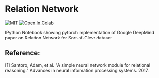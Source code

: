 # Relation Network
[![MIT](https://img.shields.io/badge/license-MIT-brightgreen.svg)](https://github.com/kritiksoman/Relation-Network/blob/master/LICENSE)
[![Open In Colab](https://colab.research.google.com/assets/colab-badge.svg)](https://colab.research.google.com/github/kritiksoman/Relation-Network/)

IPython Notebook showing pytorch implementation of Google DeepMind paper on Relation Network for Sort-of-Clevr dataset.


## Reference: 
[1] Santoro, Adam, et al. "A simple neural network module for relational reasoning." 
Advances in neural information processing systems. 2017.
